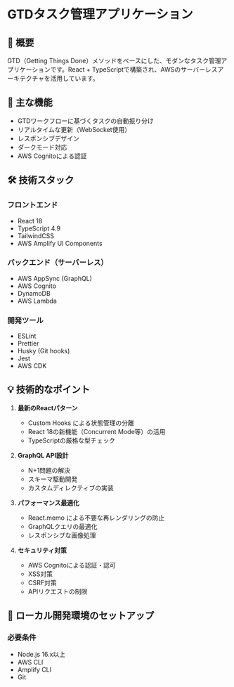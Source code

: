 # GTDタスク管理アプリケーション

## 📝 概要
GTD（Getting Things Done）メソッドをベースにした、モダンなタスク管理アプリケーションです。React + TypeScriptで構築され、AWSのサーバーレスアーキテクチャを活用しています。

## 🌟 主な機能
- GTDワークフローに基づくタスクの自動振り分け
- リアルタイムな更新（WebSocket使用）
- レスポンシブデザイン
- ダークモード対応
- AWS Cognitoによる認証

## 🛠 技術スタック
### フロントエンド
- React 18
- TypeScript 4.9
- TailwindCSS
- AWS Amplify UI Components

### バックエンド（サーバーレス）
- AWS AppSync (GraphQL)
- AWS Cognito
- DynamoDB
- AWS Lambda

### 開発ツール
- ESLint
- Prettier
- Husky (Git hooks)
- Jest
- AWS CDK

## 💡 技術的なポイント
1. **最新のReactパターン**
   - Custom Hooks による状態管理の分離
   - React 18の新機能（Concurrent Mode等）の活用
   - TypeScriptの厳格な型チェック

2. **GraphQL API設計**
   - N+1問題の解決
   - スキーマ駆動開発
   - カスタムディレクティブの実装

3. **パフォーマンス最適化**
   - React.memo による不要な再レンダリングの防止
   - GraphQLクエリの最適化
   - レスポンシブな画像処理

4. **セキュリティ対策**
   - AWS Cognitoによる認証・認可
   - XSS対策
   - CSRF対策
   - APIリクエストの制限

## 🚀 ローカル開発環境のセットアップ

### 必要条件
- Node.js 16.x以上
- AWS CLI
- Amplify CLI
- Git

